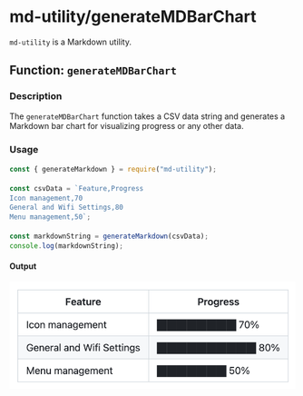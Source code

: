 # md-utility/generateMDBarChart

`md-utility` is a Markdown utility.

## Function: `generateMDBarChart`

### Description

The `generateMDBarChart` function takes a CSV data string and generates a Markdown bar chart for visualizing progress or any other data.

### Usage

```javascript
const { generateMarkdown } = require("md-utility");

const csvData = `Feature,Progress
Icon management,70
General and Wifi Settings,80
Menu management,50`;

const markdownString = generateMarkdown(csvData);
console.log(markdownString);
```

#### Output

![](./screenshot.png)
